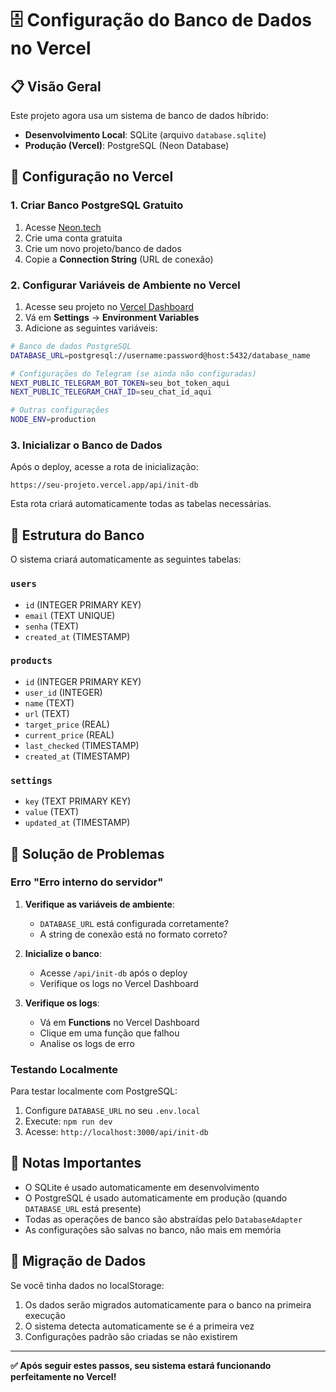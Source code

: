 # 🗄️ Configuração do Banco de Dados no Vercel

## 📋 Visão Geral

Este projeto agora usa um sistema de banco de dados híbrido:
- **Desenvolvimento Local**: SQLite (arquivo `database.sqlite`)
- **Produção (Vercel)**: PostgreSQL (Neon Database)

## 🚀 Configuração no Vercel

### 1. Criar Banco PostgreSQL Gratuito

1. Acesse [Neon.tech](https://neon.tech)
2. Crie uma conta gratuita
3. Crie um novo projeto/banco de dados
4. Copie a **Connection String** (URL de conexão)

### 2. Configurar Variáveis de Ambiente no Vercel

1. Acesse seu projeto no [Vercel Dashboard](https://vercel.com/dashboard)
2. Vá em **Settings** → **Environment Variables**
3. Adicione as seguintes variáveis:

```bash
# Banco de dados PostgreSQL
DATABASE_URL=postgresql://username:password@host:5432/database_name

# Configurações do Telegram (se ainda não configuradas)
NEXT_PUBLIC_TELEGRAM_BOT_TOKEN=seu_bot_token_aqui
NEXT_PUBLIC_TELEGRAM_CHAT_ID=seu_chat_id_aqui

# Outras configurações
NODE_ENV=production
```

### 3. Inicializar o Banco de Dados

Após o deploy, acesse a rota de inicialização:
```
https://seu-projeto.vercel.app/api/init-db
```

Esta rota criará automaticamente todas as tabelas necessárias.

## 🔧 Estrutura do Banco

O sistema criará automaticamente as seguintes tabelas:

### `users`
- `id` (INTEGER PRIMARY KEY)
- `email` (TEXT UNIQUE)
- `senha` (TEXT)
- `created_at` (TIMESTAMP)

### `products`
- `id` (INTEGER PRIMARY KEY)
- `user_id` (INTEGER)
- `name` (TEXT)
- `url` (TEXT)
- `target_price` (REAL)
- `current_price` (REAL)
- `last_checked` (TIMESTAMP)
- `created_at` (TIMESTAMP)

### `settings`
- `key` (TEXT PRIMARY KEY)
- `value` (TEXT)
- `updated_at` (TIMESTAMP)

## 🐛 Solução de Problemas

### Erro "Erro interno do servidor"

1. **Verifique as variáveis de ambiente**:
   - `DATABASE_URL` está configurada corretamente?
   - A string de conexão está no formato correto?

2. **Inicialize o banco**:
   - Acesse `/api/init-db` após o deploy
   - Verifique os logs no Vercel Dashboard

3. **Verifique os logs**:
   - Vá em **Functions** no Vercel Dashboard
   - Clique em uma função que falhou
   - Analise os logs de erro

### Testando Localmente

Para testar localmente com PostgreSQL:

1. Configure `DATABASE_URL` no seu `.env.local`
2. Execute: `npm run dev`
3. Acesse: `http://localhost:3000/api/init-db`

## 📝 Notas Importantes

- O SQLite é usado automaticamente em desenvolvimento
- O PostgreSQL é usado automaticamente em produção (quando `DATABASE_URL` está presente)
- Todas as operações de banco são abstraídas pelo `DatabaseAdapter`
- As configurações são salvas no banco, não mais em memória

## 🔄 Migração de Dados

Se você tinha dados no localStorage:
1. Os dados serão migrados automaticamente para o banco na primeira execução
2. O sistema detecta automaticamente se é a primeira vez
3. Configurações padrão são criadas se não existirem

---

**✅ Após seguir estes passos, seu sistema estará funcionando perfeitamente no Vercel!**